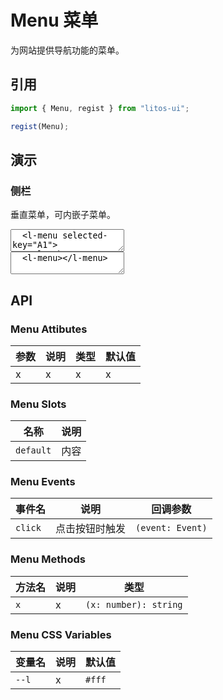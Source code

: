 # Menu 菜单

为网站提供导航功能的菜单。

## 引用

```js
import { Menu, regist } from "litos-ui";

regist(Menu);
```

## 演示

### 侧栏

垂直菜单，可内嵌子菜单。

<ClientOnly>
<l-code-preview>
<textarea lang="html">
  <l-menu selected-key="A1">
    <l-sub-menu key="N1" active>
      <iconify-icon icon="tdesign:app" slot="icon"></iconify-icon>
      <span slot="title">导航一</span>
      <l-menu-item key="A1">选项1</l-menu-item>
      <l-menu-item key="A2">选项2</l-menu-item>
      <l-menu-item key="A3">选项3</l-menu-item>
    </l-sub-menu>
    <l-sub-menu key="N2">
      <iconify-icon icon="solar:bug-outline" slot="icon"></iconify-icon>
      <span slot="title">导航二</span>
      <l-menu-item key="B1">选项1</l-menu-item>
      <l-menu-item key="B2">选项2</l-menu-item>
      <l-menu-item key="B3">选项3</l-menu-item>
    </l-sub-menu>
    <l-sub-menu key="N3">
      <iconify-icon icon="stash:light-bulb" slot="icon"></iconify-icon>
      <span slot="title">导航二</span>
      <l-menu-item key="C1">选项1</l-menu-item>
      <l-menu-item key="C2">选项2</l-menu-item>
    </l-sub-menu>
    <l-menu-item key="N4">
      <iconify-icon icon="solar:book-linear" slot="icon"></iconify-icon>
      <span>选项2</span>
    </l-menu-item>
  </l-menu>
</textarea>
<div class="source">
<textarea lang="html">
  <l-menu></l-menu>
</textarea>
</div>
</l-code-preview>
</ClientOnly>

## API

### Menu Attibutes

<!-- prettier-ignore -->
| 参数 | 说明 | 类型 | 默认值 |
| --- | --- | --- | --- |
| x | x | x | x |

### Menu Slots

<!-- prettier-ignore -->
| 名称 | 说明 |
| --- | --- |
| `default` | 内容 |

### Menu Events

<!-- prettier-ignore -->
| 事件名 | 说明 | 回调参数 |
| --- | --- | --- |
| `click` | 点击按钮时触发 | `(event: Event)` |

### Menu Methods

<!-- prettier-ignore -->
| 方法名 | 说明 | 类型 |
| --- | --- | --- |
| `x` | x | `(x: number): string` |

### Menu CSS Variables

<!-- prettier-ignore -->
| 变量名 | 说明 | 默认值 |
| --- | --- | --- |
| `--l` | x | `#fff` |
